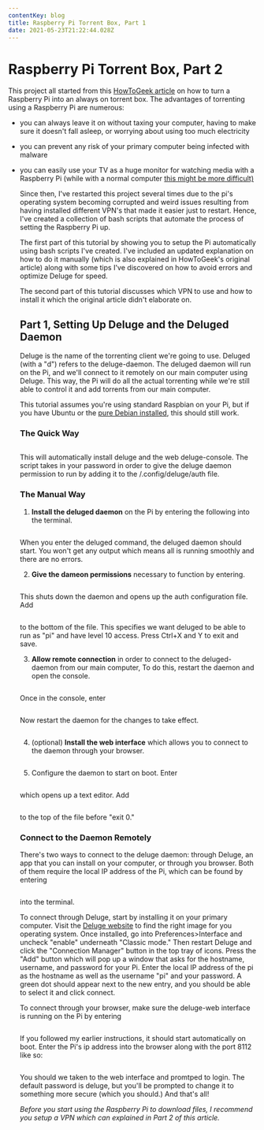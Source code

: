 ```yaml
---
contentKey: blog
title: Raspberry Pi Torrent Box, Part 1
date: 2021-05-23T21:22:44.028Z
---
```

# Raspberry Pi Torrent Box, Part 2

This project all started from this [HowToGeek article](https://www.howtogeek.com/142044/how-to-turn-a-raspberry-pi-into-an-always-on-bittorrent-box/) on how to turn a Raspberry Pi into an always on torrent box. The advantages of torrenting using a Raspberry Pi are numerous:

* you can always leave it on without taxing your computer, having to make sure it doesn't fall asleep, or worrying about using too much electricity
* you can prevent any risk of your primary computer being infected with malware
* you can easily use your TV as a huge monitor for watching media with a Raspberry Pi (while with a normal computer [this might be more difficult)](https://www.pcworld.com/article/2924203/use-your-tv-as-a-computer-monitor-everything-you-need-to-know.html)

  Since then, I've restarted this project several times due to the pi's operating system becoming corrupted and weird issues resulting from having installed different VPN's that made it easier just to restart. Hence, I've created a collection of bash scripts that automate the process of setting the Raspberry Pi up.

  The first part of this tutorial by showing you to setup the Pi automatically using bash scripts I've created. I've included an updated explanation on how to do it manually (which is also explained in HowToGeek's original article) along with some tips I've discovered on how to avoid errors and optimize Deluge for speed.

  The second part of this tutorial discusses which VPN to use and how to install it which the original article didn't elaborate on.

  ## Part 1, Setting Up Deluge and the Deluged Daemon

  Deluge is the name of the torrenting client we're going to use. Deluged (with a "d") refers to the deluge-daemon. The deluged daemon will run on the Pi, and we'll connect to it remotely on our main computer using Deluge. This way, the Pi will do all the actual torrenting while we're still able to control it and add torrents from our main computer.

  This tutorial assumes you're using standard Raspbian on your Pi, but if you have Ubuntu or the [pure Debian installed](https://itsfoss.com/debian-raspberry-pi/), this should still work.

  ### The Quick Way

  ```

  ```

  This will automatically install deluge and the web deluge-console. The script takes in your password in order to give the deluge daemon permission to run by adding it to the /.config/deluge/auth file.

  ### The Manual Way

  1. **Install the deluged daemon** on the Pi by entering the following into the terminal.

  ```

  ```

  When you enter the deluged command, the deluged daemon should start. You won't get any output which means all is running smoothly and there are no errors.

  2. **Give the dameon permissions** necessary to function by entering.

  ```

  ```

  This shuts down the daemon and opens up the auth configuration file. Add

  ```

  ```

  to the bottom of the file. This specifies we want deluged to be able to run as "pi" and have level 10 access. Press Ctrl+X and Y to exit and save.

  3. **Allow remote connection** in order to connect to the deluged-daemon from our main computer, To do this, restart the daemon and open the console.

  ```

  ```

  Once in the console, enter

  ```

  ```

  Now restart the daemon for the changes to take effect.

  ```

  ```

  4. (optional) **Install the web interface** which allows you to connect to the daemon through your browser.

  ```

  ```

  5. Configure the daemon to start on boot. Enter

  ```

  ```

  which opens up a text editor. Add

  ```

  ```

  to the top of the file before "exit 0."

  ### Connect to the Daemon Remotely

  There's two ways to connect to the deluge daemon: through Deluge, an app that you can install on your computer, or through you browser. Both of them require the local IP address of the Pi, which can be found by entering

  ```

  ```

  into the terminal.

  To connect through Deluge, start by installing it on your primary computer. Visit the [Deluge website](https://dev.deluge-torrent.org/wiki/Download) to find the right image for you operating system. Once installed, go into Preferences>Interface and uncheck "enable" underneath "Classic mode." Then restart Deluge and click the "Connection Manager" button in the top tray of icons. Press the "Add" button which will pop up a window that asks for the hostname, username, and password for your Pi. Enter the local IP address of the pi as the hostname as well as the username "pi" and your password. A green dot should appear next to the new entry, and you should be able to select it and click connect.

  To connect through your browser, make sure the deluge-web interface is running on the Pi by entering

  ```

  ```

  If you followed my earlier instructions, it should start automatically on boot. Enter the Pi's ip address into the browser along with the port 8112 like so:

  ```

  ```

  You should we taken to the web interface and promtped to login. The default password is deluge, but you'll be prompted to change it to something more secure (which you should.) And that's all!

  *Before you start using the Raspberry Pi to download files, I recommend you setup a VPN which can explained in Part 2 of this article.*